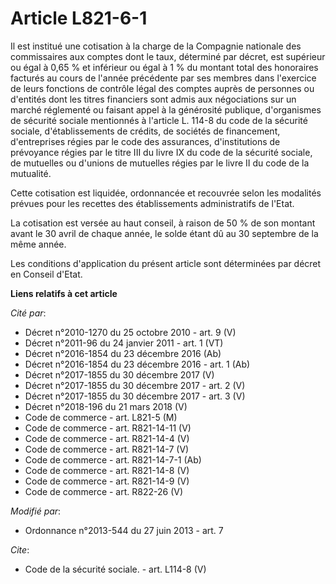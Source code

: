 # Article L821-6-1

Il est institué une cotisation à la charge de la Compagnie nationale des commissaires aux comptes dont le taux, déterminé par
décret, est supérieur ou égal à 0,65 % et inférieur ou égal à 1 % du montant total des honoraires facturés au cours de
l'année précédente par ses membres dans l'exercice de leurs fonctions de contrôle légal des comptes auprès de personnes ou
d'entités dont les titres financiers sont admis aux négociations sur un marché réglementé ou faisant appel à la générosité
publique, d'organismes de sécurité sociale mentionnés à l'article L. 114-8 du code de la sécurité sociale, d'établissements
de crédits, de sociétés de financement, d'entreprises régies par le code des assurances, d'institutions de prévoyance régies
par le titre III du livre IX du code de la sécurité sociale, de mutuelles ou d'unions de mutuelles régies par le livre II du
code de la mutualité. 

Cette cotisation est liquidée, ordonnancée et recouvrée selon les modalités prévues pour les recettes des établissements
administratifs de l'Etat. 

La cotisation est versée au haut conseil, à raison de 50 % de son montant avant le 30 avril de chaque année, le solde étant
dû au 30 septembre de la même année. 

Les conditions d'application du présent article sont déterminées par décret en Conseil d'Etat.

**Liens relatifs à cet article**

_Cité par_:

  - Décret n°2010-1270 du 25 octobre 2010 - art. 9 (V)
  - Décret n°2011-96 du 24 janvier 2011 - art. 1 (VT)
  - Décret n°2016-1854 du 23 décembre 2016 (Ab)
  - Décret n°2016-1854 du 23 décembre 2016 - art. 1 (Ab)
  - Décret n°2017-1855 du 30 décembre 2017 (V)
  - Décret n°2017-1855 du 30 décembre 2017 - art. 2 (V)
  - Décret n°2017-1855 du 30 décembre 2017 - art. 3 (V)
  - Décret n°2018-196 du 21 mars 2018 (V)
  - Code de commerce - art. L821-5 (M)
  - Code de commerce - art. R821-14-11 (V)
  - Code de commerce - art. R821-14-4 (V)
  - Code de commerce - art. R821-14-7 (V)
  - Code de commerce - art. R821-14-7-1 (Ab)
  - Code de commerce - art. R821-14-8 (V)
  - Code de commerce - art. R821-14-9 (V)
  - Code de commerce - art. R822-26 (V)

_Modifié par_:

  - Ordonnance n°2013-544 du 27 juin 2013 - art. 7

_Cite_:

  - Code de la sécurité sociale. - art. L114-8 (V)
